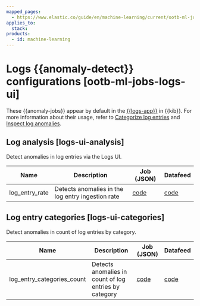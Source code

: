 ```yaml
---
mapped_pages:
  - https://www.elastic.co/guide/en/machine-learning/current/ootb-ml-jobs-logs-ui.html
applies_to:
  stack:
products:
  - id: machine-learning
---
```


# Logs {{anomaly-detect}} configurations [ootb-ml-jobs-logs-ui]

These {{anomaly-jobs}} appear by default in the [{{logs-app}}](/solutions/observability/logs/explore-logs.md) in {{kib}}. For more information about their usage, refer to [Categorize log entries](/solutions/observability/logs/categorize-log-entries.md) and [Inspect log anomalies](/solutions/observability/logs/inspect-log-anomalies.md).


## Log analysis [logs-ui-analysis]

Detect anomalies in log entries via the Logs UI.

| Name | Description | Job (JSON) | Datafeed |
| --- | --- | --- | --- |
| log_entry_rate | Detects anomalies in the log entry ingestion rate | [code](https://github.com/elastic/kibana/blob/master/x-pack/platform/plugins/shared/ml/server/models/data_recognizer/modules/logs_ui_analysis/ml/log_entry_rate.json) | [code](https://github.com/elastic/kibana/blob/master/x-pack/platform/plugins/shared/ml/server/models/data_recognizer/modules/logs_ui_analysis/ml/datafeed_log_entry_rate.json) |


## Log entry categories [logs-ui-categories]

Detect anomalies in count of log entries by category.

| Name | Description | Job (JSON) | Datafeed |
| --- | --- | --- | --- |
| log_entry_categories_count | Detects anomalies in count of log entries by category | [code](https://github.com/elastic/kibana/blob/master/x-pack/platform/plugins/shared/ml/server/models/data_recognizer/modules/logs_ui_categories/ml/log_entry_categories_count.json) | [code](https://github.com/elastic/kibana/blob/master/x-pack/platform/plugins/shared/ml/server/models/data_recognizer/modules/logs_ui_categories/ml/datafeed_log_entry_categories_count.json) |

